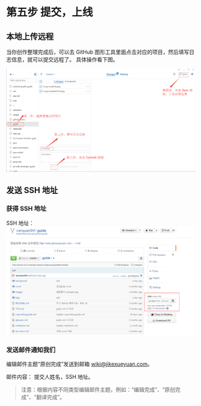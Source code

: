 # 第五步 提交，上线

## 本地上传远程

当你创作整理完成后，可以去 GitHub 图形工具里面点击对应的项目，然后填写日志信息，就可以提交远程了。
具体操作看下图。

![](images/submit.png)

## 发送 SSH 地址

### 获得 SSH 地址

SSH 地址：![](images/oper1.png)

### 发送邮件通知我们

编辑邮件主题“原创完成”发送到邮箱 wiki@jikexueyuan.com。

邮件内容： 提交人姓名，SSH 地址。

>注意：根据内容不同类型编辑邮件主题，例如：“编辑完成”、“原创完成”、“翻译完成”。




